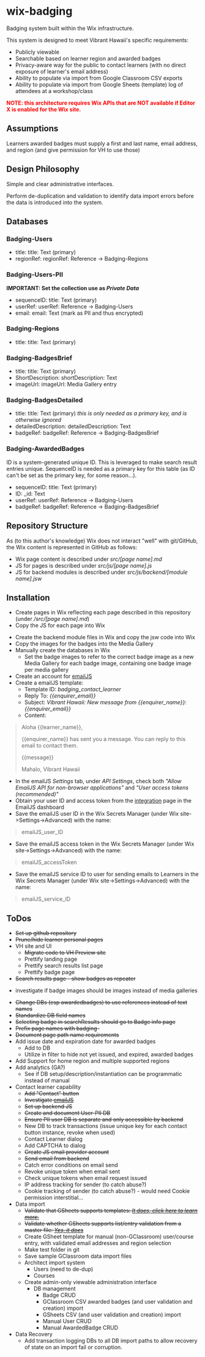 # wix-badging
Badging system built within the Wix infrastructure.

This system is designed to meet Vibrant Hawaii's specific requirements:
* Publicly viewable
* Searchable based on learner region and awarded badges
* Privacy-aware way for the public to contact learners (with no direct exposure of learner's email address)
* Ability to populate via import from Google Classroom CSV exports
* Ability to populate via import from Google Sheets (template) log of attendees at a workshop/class

<strong style="color: red;">NOTE: this architecture requires Wix APIs that are NOT available if Editor X is enabled for the Wix site.</strong>

## Assumptions
Learners awarded badges must supply a first and last name, email address, and region (and give permission for VH to use those)

## Design Philosophy
Simple and clear administrative interfaces.

Perform de-duplication and validation to identify data import errors before the data is introduced into the system.

## Databases
### Badging-Users
* title: title: Text (primary)
* regionRef: regionRef: Reference -> Badging-Regions

### Badging-Users-PII
**IMPORTANT: Set the collection use as _Private Data_**
* sequenceID: title: Text (primary)
* userRef: userRef: Reference -> Badging-Users
* email: email: Text (mark as PII and thus encrypted)

### Badging-Regions
* title: title: Text (primary)

### Badging-BadgesBrief
* title: title: Text (primary)
* ShortDescription: shortDescription: Text
* imageUrl: imageUrl: Media Gallery entry

### Badging-BadgesDetailed
* title: title: Text (primary) _this is only needed as a primary key, and is otherwise ignored_
* detailedDescription: detailedDescription: Text
* badgeRef: badgeRef: Reference -> Badging-BadgesBrief

### Badging-AwardedBadges
ID is a system-generated unique ID. This is leveraged to make search result entries unique. SequenceID is needed as a primary key for this table (as ID can't be set as the primary key, for some reason...).
* sequenceID: title: Text (primary)
* ID: _id: Text
* userRef: userRef: Reference -> Badging-Users
* badgeRef: badgeRef: Reference -> Badging-BadgesBrief

## Repository Structure
As (to this author's knowledge) Wix does not interact "well" with git/GitHub, the Wix content is represented in GitHub as follows:
* Wix page content is described under *src/[page name].md*
* JS for pages is described under *src/js/[page name].js*
* JS for backend modules is described under *src/js/backend/[module name].jsw*

## Installation
+ Create pages in Wix reflecting each page described in this repository (under */src/[page name].md*)
+ Copy the JS for each page into Wix
* Create the backend module files in Wix and copy the jsw code into Wix
* Copy the images for the badges into the Media Gallery
* Manually create the databases in Wix
  * Set the badge images to refer to the correct badge image as a new Media Gallery for each badge image, containing one badge image per media gallery
* Create an account for [emailJS](https://www.emailjs.com/)
* Create a emailJS template:
    * Template ID: _badging_contact_learner_
    * Reply To: _{{enquirer_email}}_
    * Subject: _Vibrant Hawaii: New message from {{enquirer_name}}: {{enquirer_email}}_
    * Content:
> Aloha {{learner_name}},
>
>{{enquirer_name}} has sent you a message. You can reply to this email to contact them.
>
> {{message}}
>
> Mahalo, Vibrant Hawaii

* In the emailJS _Settings_ tab, under _API Settings_, check both _"Allow EmailJS API for non-browser applications"_ and _"User access tokens (recommended)"_
* Obtain your user ID and access token from the [integration](https://dashboard.emailjs.com/admin/integration) page in the EmailJS dashboard
* Save the emailJS user ID in the Wix Secrets Manager (under Wix site->Settings->Advanced) with the name:
> emailJS_user_ID

* Save the emailJS access token in the Wix Secrets Manager (under Wix site->Settings->Advanced) with the name:
>  emailJS_accessToken

* Save the emailJS service ID to user for sending emails to Learners in the Wix Secrets Manager (under Wix site->Settings->Advanced) with the name:
> emailJS_service_ID

## ToDos
+ <del>Set up github repository
+ <del>Prune/hide learner personal pages
+ VH site and UI
  + <del>Migrate code to VH Preview site
  + Prettify landing page
  + Prettify search results list page
  + Prettify badge page
+ <del>Search results page - show badges as repeater
* investigate if badge images should be images instead of media galleries
+ <del>Change DBs (esp awardedbadges) to use references instead of text names
+ <del>Standardize DB field names
+ <del>Selecting badge in searchResults should go to Badge info page
+ <del>Prefix page names with badging-
+ <del>Document page path name requirements
+ Add issue date and expiration date for awarded badges
    + Add to DB
    + Utilize in filter to hide not yet issued, and expired, awarded badges
+ Add Support for home region and multiple supported regions
+ Add analytics (GA?)
  * See if DB setup/description/instantiation can be programmatic instead of manual
+ Contact learner capability
    + <del>Add "Contact" button
    + <del>Investigate [emailJS](https://www.emailjs.com/)
    + <del>Set up backend JS
    + <del>Create and document User-PII DB
    + <del>Ensure PII user DB is separate and only accessible by backend
    + New DB to track transactions (issue unique key for each contact button instance, revoke when used)
    + Contact Learner dialog
    + Add CAPTCHA to dialog
    + <del>Create JS email provider account
    + <del>Send email from backend
    + Catch error conditions on email send
    + Revoke unique token when email sent
    + Check unique tokens when email request issued
    + IP address tracking for sender (to catch abuse?)
    + Cookie tracking of sender (to catch abuse?) - would need Cookie permission interstitial...
+ Data import
    + <del>Validate that GSheets supports templates: [*It does, click here to learn  more.*](https://support.google.com/docs/answer/148833?co=GENIE.Platform%3DDesktop&hl=en#zippy=%2Csubmit-a-template)
    + <del>Validate whether GSheets supports list/entry validation from a master file: [*Yes, it does*](https://stackoverflow.com/questions/24839267/google-docs-create-drop-down-list-using-data-from-another-spreadsheet)
    + Create GSheet template for manual (non-GClassroom) user/course entry, with validated email addresses and region selection
    + Make test folder in git
    + Save sample GClassroom data import files
    + Architect import system
        + Users (need to de-dup)
        + Courses
    + Create admin-only viewable administration interface
        + DB management
          + Badge CRUD
          + GClassroom CSV awarded badges (and user validation and creation) import
          + GSheets CSV (and user validation and creation) import
          + Manual User CRUD
          + Manual AwardedBadge CRUD
+ Data Recovery
   + Add transaction logging DBs to all DB import paths to allow recovery of state on an import fail or corruption. 
  